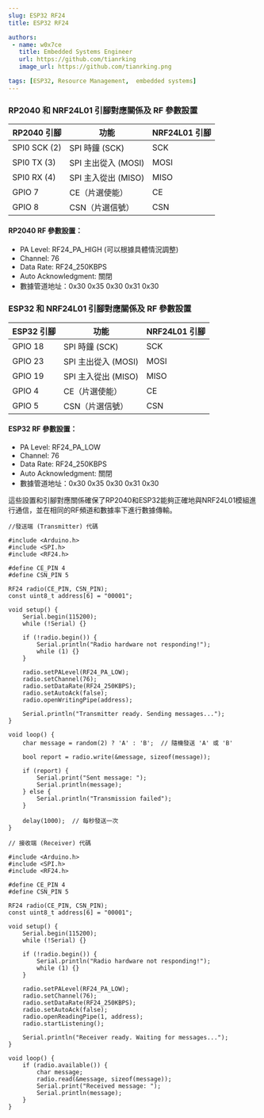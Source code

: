 ```yaml
---
slug: ESP32 RF24
title: ESP32 RF24

authors:
 - name: w0x7ce
   title: Embedded Systems Engineer
   url: https://github.com/tianrking
   image_url: https://github.com/tianrking.png

tags: [ESP32, Resource Management,  embedded systems]
---
```


### RP2040 和 NRF24L01 引腳對應關係及 RF 參數設置

| RP2040 引腳 | 功能                    | NRF24L01 引腳 |
|-------------|-------------------------|--------------|
| SPI0 SCK (2) | SPI 時鐘 (SCK)           | SCK          |
| SPI0 TX (3)  | SPI 主出從入 (MOSI)      | MOSI         |
| SPI0 RX (4)  | SPI 主入從出 (MISO)      | MISO         |
| GPIO 7      | CE（片選使能）           | CE           |
| GPIO 8      | CSN（片選信號）           | CSN          |

#### RP2040 RF 參數設置：
- PA Level: RF24_PA_HIGH (可以根據具體情況調整)
- Channel: 76
- Data Rate: RF24_250KBPS
- Auto Acknowledgment: 關閉
- 數據管道地址：0x30 0x35 0x30 0x31 0x30

### ESP32 和 NRF24L01 引腳對應關係及 RF 參數設置

| ESP32 引腳 | 功能                    | NRF24L01 引腳 |
|------------|-------------------------|--------------|
| GPIO 18    | SPI 時鐘 (SCK)           | SCK          |
| GPIO 23    | SPI 主出從入 (MOSI)      | MOSI         |
| GPIO 19    | SPI 主入從出 (MISO)      | MISO         |
| GPIO 4     | CE（片選使能）           | CE           |
| GPIO 5     | CSN（片選信號）           | CSN          |

#### ESP32 RF 參數設置：
- PA Level: RF24_PA_LOW
- Channel: 76
- Data Rate: RF24_250KBPS
- Auto Acknowledgment: 關閉
- 數據管道地址：0x30 0x35 0x30 0x31 0x30

這些設置和引腳對應關係確保了RP2040和ESP32能夠正確地與NRF24L01模組進行通信，並在相同的RF頻道和數據率下進行數據傳輸。

```
//發送端 (Transmitter) 代碼

#include <Arduino.h>
#include <SPI.h>
#include <RF24.h>

#define CE_PIN 4
#define CSN_PIN 5

RF24 radio(CE_PIN, CSN_PIN);
const uint8_t address[6] = "00001";

void setup() {
    Serial.begin(115200);
    while (!Serial) {}

    if (!radio.begin()) {
        Serial.println("Radio hardware not responding!");
        while (1) {}
    }

    radio.setPALevel(RF24_PA_LOW);
    radio.setChannel(76);
    radio.setDataRate(RF24_250KBPS);
    radio.setAutoAck(false);
    radio.openWritingPipe(address);

    Serial.println("Transmitter ready. Sending messages...");
}

void loop() {
    char message = random(2) ? 'A' : 'B';  // 隨機發送 'A' 或 'B'
    
    bool report = radio.write(&message, sizeof(message));
    
    if (report) {
        Serial.print("Sent message: ");
        Serial.println(message);
    } else {
        Serial.println("Transmission failed");
    }

    delay(1000);  // 每秒發送一次
}

// 接收端 (Receiver) 代碼

#include <Arduino.h>
#include <SPI.h>
#include <RF24.h>

#define CE_PIN 4
#define CSN_PIN 5

RF24 radio(CE_PIN, CSN_PIN);
const uint8_t address[6] = "00001";

void setup() {
    Serial.begin(115200);
    while (!Serial) {}

    if (!radio.begin()) {
        Serial.println("Radio hardware not responding!");
        while (1) {}
    }

    radio.setPALevel(RF24_PA_LOW);
    radio.setChannel(76);
    radio.setDataRate(RF24_250KBPS);
    radio.setAutoAck(false);
    radio.openReadingPipe(1, address);
    radio.startListening();

    Serial.println("Receiver ready. Waiting for messages...");
}

void loop() {
    if (radio.available()) {
        char message;
        radio.read(&message, sizeof(message));
        Serial.print("Received message: ");
        Serial.println(message);
    }
}

```